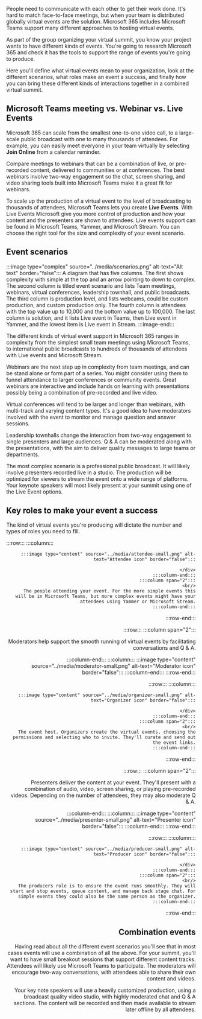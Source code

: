 People need to communicate with each other to get their work done. It's hard to match face-to-face meetings, but when your team is distributed globally virtual events are the solution. Microsoft 365 includes Microsoft Teams support many different approaches to hosting virtual events.

As part of the group organizing your virtual summit, you know your project wants to have different kinds of events. You're going to research Microsoft 365 and check it has the tools to support the range of events you're going to produce.

Here you'll define what virtual events mean to your organization, look at the different scenarios, what roles make an event a success, and finally how you can bring these different kinds of interactions together in a combined virtual summit.

## Microsoft Teams meeting vs. Webinar vs. Live Events

Microsoft 365 can scale from the smallest one-to-one video call, to a large-scale public broadcast with one to many thousands of attendees. For example, you can easily meet everyone in your team virtually by selecting **Join Online** from a calendar reminder.

Compare meetings to webinars that can be a combination of live, or pre-recorded content, delivered to communities or at conferences. The best webinars involve two-way engagement so the chat, screen sharing, and video sharing tools built into Microsoft Teams make it a great fit for webinars.

To scale up the production of a virtual event to the level of broadcasting to thousands of attendees, Microsoft Teams lets you create **Live Events**. With Live Events Microsoft give you more control of production and how your content and the presenters are shown to attendees. Live events support can be found in Microsoft Teams, Yammer, and Microsoft Stream. You can choose the right tool for the size and complexity of your event scenario.

## Event scenarios

:::image type="complex" source="../media/scenarios.png" alt-text="Alt text" border="false":::
A diagram that has five columns. The first shows complexity with simple at the top and an arrow pointing to down to complex. The second column is titled event scenario and lists Team meetings, webinars, virtual conferences, leadership townhall, and public broadcasts. The third column is production level, and lists webcams, could be custom production, and custom production only. The fourth column is attendees with the top value up to 10,000 and the bottom value up to 100,000. The last column is solution, and it lists Live event in Teams, then Live event in Yammer, and the lowest item is Live event in Stream.
:::image-end:::

The different kinds of virtual event support in Microsoft 365 ranges in complexity from the simplest small team meetings using Microsoft Teams, to international public broadcasts to hundreds of thousands of attendees with Live events and Microsoft Stream.

Webinars are the next step up in complexity from team meetings, and can be stand alone or form part of a series. You might consider using them to funnel attendance to larger conferences or community events. Great webinars are interactive and include hands on learning with presentations possibly being a combination of pre-recorded and live video.

Virtual conferences will tend to be larger and longer than webinars, with multi-track and varying content types. It's a good idea to have moderators involved with the event to monitor and manage question and answer sessions.

Leadership townhalls change the interaction from two-way engagement to single presenters and large audiences. Q & A can be moderated along with the presentations, with the aim to deliver quality messages to large teams or departments.

The most complex scenario is a professional public broadcast. It will likely involve presenters recorded live in a studio. The production will be optimized for viewers to stream the event onto a wide range of platforms. Your keynote speakers will most likely present at your summit using one of the Live Event options.

## Key roles to make your event a success

The kind of virtual events you're producing will dictate the number and types of roles you need to fill.

:::row:::
    :::column:::
        <div align="right">

        :::image type="content" source="../media/attendee-small.png" alt-text="Attendee icon" border="false":::

        </div>
    :::column-end:::
    :::column span="2":::
        <br/>
        The people attending your event. For the more simple events this will be in Microsoft Teams, but more complex events might have your attendees using Yammer or Microsoft Stream.
    :::column-end:::
:::row-end:::

:::row:::
    :::column span="2":::
        <br/>
        <p align="right">Moderators help support the smooth running of virtual events by facilitating conversations and Q & A. </p>
    :::column-end:::
    :::column:::
        :::image type="content" source="../media/moderator-small.png" alt-text="Moderator icon" border="false":::
    :::column-end:::
:::row-end:::

:::row:::
    :::column:::
        <div align="right">

        :::image type="content" source="../media/organizer-small.png" alt-text="Organizer icon" border="false":::

        </div>
    :::column-end:::
    :::column span="2":::
        <br/>
        The event host. Organizers create the virtual events, choosing the permissions and selecting who to invite. They'll curate and send out the event links.
    :::column-end:::
:::row-end:::

:::row:::
    :::column span="2":::
        <br/>
        <p align="right">Presenters deliver the content at your event. They'll present with a combination of audio, video, screen sharing, or playing pre-recorded videos. Depending on the number of attendees, they may also moderate Q & A.</p>
    :::column-end:::
    :::column:::
        :::image type="content" source="../media/presenter-small.png" alt-text="Presenter icon" border="false":::
    :::column-end:::
:::row-end:::

:::row:::
    :::column:::
        <div align="right">

        :::image type="content" source="../media/producer-small.png" alt-text="Producer icon" border="false":::

        </div>
    :::column-end:::
    :::column span="2":::
        <br/>
        The producers role is to ensure the event runs smoothly. They will start and stop events, queue content, and manage back stage chat. For simple events they could also be the same person as the organizer.
    :::column-end:::
:::row-end:::

## Combination events

Having read about all the different event scenarios you'll see that in most cases events will use a combination of all the above. For your summit, you'll want to have small breakout sessions that support different content tracks. Attendees will likely use Microsoft Teams to participate. The moderators will encourage two-way conversations, with attendees able to share their own content and videos.

Your key note speakers will use a heavily customized production, using a broadcast quality video studio, with highly moderated chat and Q & A sections. The content will be recorded and then made available to stream later offline by all attendees.
